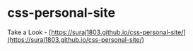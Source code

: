 # css-personal-site
Take a Look - [https://suraj1803.github.io/css-personal-site/](https://suraj1803.github.io/css-personal-site/)
